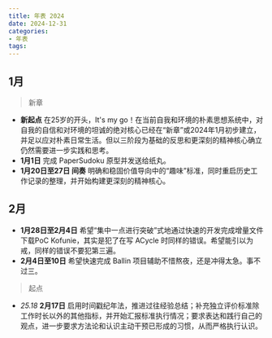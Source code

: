 ```yaml
---
title: 年表 2024
date: 2024-12-31
categories:
- 年表
tags:
---
```


## 1月

> 新章

- **新起点** 在25岁的开头，It's my go！在当前自我和环境的朴素思想系统中，对自我的自信和对环境的坦诚的绝对核心已经在“新章”或2024年1月初步建立，并足以应对朴素日常生活。但以三阶段为基础的反思和更深刻的精神核心确立仍然需要进一步实践和思考。
- **1月1日** 完成 PaperSudoku 原型并发送给纸丸。
- **1月20日至27日 间奏** 明确和稳固价值导向中的“趣味”标准，同时重启历史工作记录的整理，并开始构建更深刻的精神核心。

## 2月

- **1月28日至2月4日** 希望“集中一点进行突破”式地通过快速的开发完成增量文件下载PoC Kofunie，其实是犯了在写 ACycle 时同样的错误。希望能引以为戒，同样的错误不要犯第三遍。
- **2月4日至10日** 希望快速完成 Ballin 项目辅助不惜熬夜，还是冲得太急。事不过三。

> 起点

- *25.18* **2月17日** 启用时间戳纪年法，推进过往经验总结；补充独立评价标准除工作时长以外的其他指标，并开始汇报标准执行情况；要求表达和践行自己的观点，进一步要求方法论和认识主动干预已形成的习惯，从而严格执行认识。
